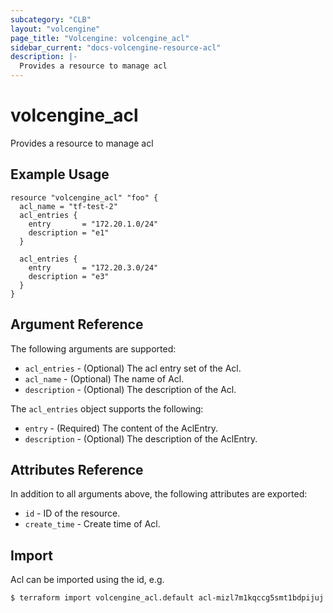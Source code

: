 ```yaml
---
subcategory: "CLB"
layout: "volcengine"
page_title: "Volcengine: volcengine_acl"
sidebar_current: "docs-volcengine-resource-acl"
description: |-
  Provides a resource to manage acl
---
```

# volcengine_acl
Provides a resource to manage acl
## Example Usage
```hcl
resource "volcengine_acl" "foo" {
  acl_name = "tf-test-2"
  acl_entries {
    entry       = "172.20.1.0/24"
    description = "e1"
  }

  acl_entries {
    entry       = "172.20.3.0/24"
    description = "e3"
  }
}
```
## Argument Reference
The following arguments are supported:
* `acl_entries` - (Optional) The acl entry set of the Acl.
* `acl_name` - (Optional) The name of Acl.
* `description` - (Optional) The description of the Acl.

The `acl_entries` object supports the following:

* `entry` - (Required) The content of the AclEntry.
* `description` - (Optional) The description of the AclEntry.

## Attributes Reference
In addition to all arguments above, the following attributes are exported:
* `id` - ID of the resource.
* `create_time` - Create time of Acl.


## Import
Acl can be imported using the id, e.g.
```
$ terraform import volcengine_acl.default acl-mizl7m1kqccg5smt1bdpijuj
```

